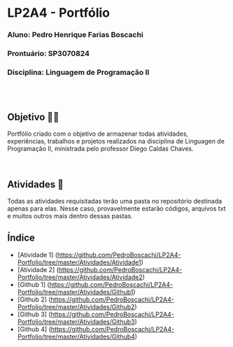# LP2A4 - Portfólio

<h3><strong>Aluno:</strong> Pedro Henrique Farias Boscachi</h3>
<h3><strong>Prontuário:</strong> SP3070824</h3>
<h3><strong>Disciplina:</strong> Linguagem de Programação II</h3>

<br>
<br>

## Objetivo 👨‍🎓

Portfólio criado com o objetivo de armazenar todas atividades, experiências, trabalhos e projetos realizados na disciplina de Linguagen de Programação II, ministrada pelo professor Diego Caldas Chaves.

<br>

## Atividades 📝

Todas as atividades requisitadas terão uma pasta no repositório destinada apenas para elas. Nesse caso, provavelmente estarão códigos, arquivos txt e muitos outros mais dentro dessas pastas.

## Índice

- [Atividade 1] (https://github.com/PedroBoscachi/LP2A4-Portfolio/tree/master/Atividades/Atividade1)
- [Atividade 2] (https://github.com/PedroBoscachi/LP2A4-Portfolio/tree/master/Atividades/Atividade2)
- [Github 1] (https://github.com/PedroBoscachi/LP2A4-Portfolio/tree/master/Atividades/Github1)
- [Github 2] (https://github.com/PedroBoscachi/LP2A4-Portfolio/tree/master/Atividades/Github2)
- [Github 3] (https://github.com/PedroBoscachi/LP2A4-Portfolio/tree/master/Atividades/Github3)
- [Github 4] (https://github.com/PedroBoscachi/LP2A4-Portfolio/tree/master/Atividades/Github4)

